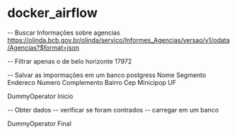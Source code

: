 # docker_airflow
--  Buscar Informações sobre agencias
https://olinda.bcb.gov.br/olinda/servico/Informes_Agencias/versao/v1/odata/Agencias?$format=json

-- Filtrar apenas o de belo horizonte 17972

-- Salvar as impormações em um banco postgress
Nome 
Segmento
Endereco
Numero
Complemento 
Bairro
Cep 
Minicipop
UF

DummyOperator Inicio

-- Obter dados
-- verificar se foram contrados
-- carregar em um banco

DummyOperator Final
